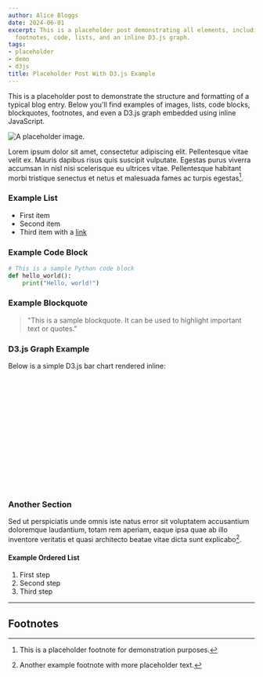 ```yaml
---
author: Alice Bloggs
date: 2024-06-01
excerpt: This is a placeholder post demonstrating all elements, including images,
  footnotes, code, lists, and an inline D3.js graph.
tags:
- placeholder
- demo
- d3js
title: Placeholder Post With D3.js Example
---
```


This is a placeholder post to demonstrate the structure and formatting of a typical blog entry. Below you'll find examples of images, lists, code blocks, blockquotes, footnotes, and even a D3.js graph embedded using inline JavaScript.

![A placeholder image.](https://images.unsplash.com/photo-1506744038136-46273834b3fb?auto=format&fit=crop&w=600&q=80)

Lorem ipsum dolor sit amet, consectetur adipiscing elit. Pellentesque vitae velit ex. Mauris dapibus risus quis suscipit vulputate. Egestas purus viverra accumsan in nisl nisi scelerisque eu ultrices vitae. Pellentesque habitant morbi tristique senectus et netus et malesuada fames ac turpis egestas[^1].

### Example List

- First item
- Second item
- Third item with a [link](https://example.com)

### Example Code Block

```python
# This is a sample Python code block
def hello_world():
    print("Hello, world!")
```

### Example Blockquote

> "This is a sample blockquote. It can be used to highlight important text or quotes."

### D3.js Graph Example

Below is a simple D3.js bar chart rendered inline:

<div id="d3-demo" style="width: 100%; max-width: 400px; height: 200px; margin: 2rem 0;"></div>

<script src="https://d3js.org/d3.v7.min.js"></script>
<script>
(function() {
  var data = [10, 15, 20, 25, 30];
  var width = 400, height = 200;
  var svg = d3.select('#d3-demo')
    .append('svg')
    .attr('width', width)
    .attr('height', height);
  svg.selectAll('rect')
    .data(data)
    .enter()
    .append('rect')
    .attr('x', function(d, i) { return i * 80; })
    .attr('y', function(d) { return height - d * 5; })
    .attr('width', 60)
    .attr('height', function(d) { return d * 5; })
    .attr('fill', '#1F3DFF');
  svg.selectAll('text')
    .data(data)
    .enter()
    .append('text')
    .text(function(d) { return d; })
    .attr('x', function(d, i) { return i * 80 + 30; })
    .attr('y', function(d) { return height - d * 5 - 10; })
    .attr('text-anchor', 'middle')
    .attr('fill', '#333');
})();
</script>

### Another Section

Sed ut perspiciatis unde omnis iste natus error sit voluptatem accusantium doloremque laudantium, totam rem aperiam, eaque ipsa quae ab illo inventore veritatis et quasi architecto beatae vitae dicta sunt explicabo[^2].

#### Example Ordered List

1. First step
2. Second step
3. Third step

---

## Footnotes

[^1]: This is a placeholder footnote for demonstration purposes.
[^2]: Another example footnote with more placeholder text.